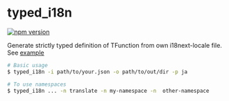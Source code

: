 # typed_i18n

[![npm version](https://badge.fury.io/js/%40kogai%2Ftyped_i18n.svg)](https://badge.fury.io/js/%40kogai%2Ftyped_i18n)

Generate strictly typed definition of TFunction from own i18next-locale file.
See [example](./example)

```bash
# Basic usage
$ typed_i18n -i path/to/your.json -o path/to/out/dir -p ja

# To use namespaces
$ typed_i18n ... -n translate -n my-namespace -n  other-namespace
```
